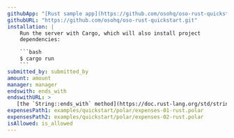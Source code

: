 ```yaml
---
githubApp: "[Rust sample app](https://github.com/osohq/oso-rust-quickstart)"
githubURL: "https://github.com/osohq/oso-rust-quickstart.git"
installation: |
    Run the server with Cargo, which will also install project
    dependencies:

    ```bash
    $ cargo run
    ```
submitted_by: submitted_by
amount: amount
manager: manager
endswith: ends_with
endswithURL: >
   [the `String::ends_with` method](https://doc.rust-lang.org/std/string/struct.String.html#method.ends_with)
expensesPath1: examples/quickstart/polar/expenses-01-rust.polar
expensesPath2: examples/quickstart/polar/expenses-02-rust.polar
isAllowed: is_allowed
---
```

